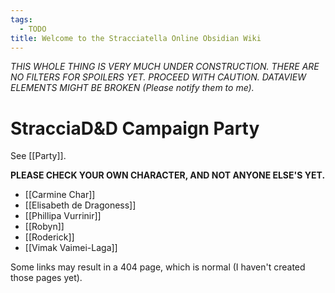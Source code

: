 ```yaml
---
tags:
  - TODO
title: Welcome to the Stracciatella Online Obsidian Wiki
---
```

*THIS WHOLE THING IS VERY MUCH UNDER CONSTRUCTION. THERE ARE NO FILTERS FOR SPOILERS YET. PROCEED WITH CAUTION. DATAVIEW ELEMENTS MIGHT BE BROKEN (Please notify them to me).*

# StracciaD&D Campaign Party
See [[Party]].

**PLEASE CHECK YOUR OWN CHARACTER, AND NOT ANYONE ELSE'S YET.**
- [[Carmine Char]]
- [[Elisabeth de Dragoness]]
- [[Phillipa Vurrinir]]
- [[Robyn]]
- [[Roderick]]
- [[Vimak Vaimei-Laga]]

Some links may result in a 404 page, which is normal (I haven't created those pages yet).